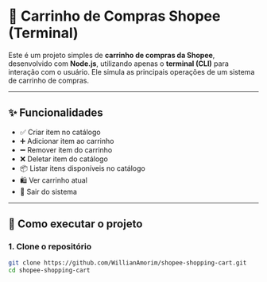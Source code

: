 # 🛒 Carrinho de Compras Shopee (Terminal)

Este é um projeto simples de **carrinho de compras da Shopee**, desenvolvido com **Node.js**, utilizando apenas o **terminal (CLI)** para interação com o usuário. Ele simula as principais operações de um sistema de carrinho de compras.

---

## ✨ Funcionalidades

- ✅ Criar item no catálogo
- ➕ Adicionar item ao carrinho
- ➖ Remover item do carrinho
- ❌ Deletar item do catálogo
- 📦 Listar itens disponíveis no catálogo
- 🛍️ Ver carrinho atual
- 🚪 Sair do sistema

---

## 🚀 Como executar o projeto

### 1. Clone o repositório

```bash
git clone https://github.com/WillianAmorim/shopee-shopping-cart.git
cd shopee-shopping-cart
